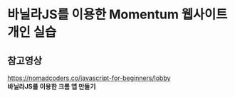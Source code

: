 # 바닐라JS를 이용한 Momentum 웹사이트 개인 실습

## 참고영상
https://nomadcoders.co/javascript-for-beginners/lobby<br><b>바닐라JS를 이용한 크롬 앱 만들기</b>
